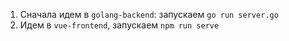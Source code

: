 1. Сначала идем в `golang-backend`: запускаем `go run server.go`
2. Идем в `vue-frontend`, запускаем `npm run serve`